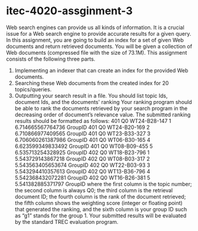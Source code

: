 # itec-4020-assginment-3

Web search engines can provide us all kinds of information. It is a crucial issue for a Web search engine to provide
accurate results for a given query. In this assignment, you are going to build an index for a set of given Web documents
and return retrieved documents.
You will be given a collection of Web documents (compressed file with the size of 73.1M). This assignment consists of
the following three parts.
1. Implementing an indexer that can create an index for the provided Web documents.
2. Searching these Web documents from the created index for 20 topics/queries.
3. Outputting your search result in a file. You should list topic Ids, document Ids, and the documents' ranking
Your ranking program should be able to rank the documents retrieved by your search program in the decreasing order of
document’s relevance value. The submitted ranking results should be formatted as follows:
401 Q0 WT24-B28-147 1 6.714665567764736 GroupID
401 Q0 WT24-B20-169 2 6.710866977409565 GroupID
401 Q0 WT23-B33-327 3 6.706060261387986 GroupID
401 Q0 WT06-B30-165 4 6.623599349833492 GroupID
401 Q0 WT08-B09-455 5 6.535713254328925 GroupID
402 Q0 WT18-B23-796 1 5.543729143867218 GroupID
402 Q0 WT08-B03-317 2 5.543563405653674 GroupID
402 Q0 WT22-B03-93 3 5.543294410357613 GroupID
402 Q0 WT13-B36-796 4 5.542368432072281 GroupID
402 Q0 WT16-B26-381 5 5.541382885371797 GroupID
where the first column is the topic number; the second column is always Q0; the third column is the retrieval document
ID; the fourth column is the rank of the document retrieved; the fifth column shows the weighting score (integer or
floating point) that generated the ranking, and the sixth column is your group ID such as “g1” stands for the group 1. Your
submitted results will be evaluated by the standard TREC evaluation program.
